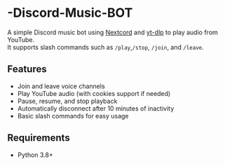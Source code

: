 # -Discord-Music-BOT
 
A simple Discord music bot using [Nextcord](https://github.com/nextcord/nextcord) and [yt-dlp](https://github.com/yt-dlp/yt-dlp) to play audio from YouTube.  
It supports slash commands such as `/play`,`/stop`, `/join`, and `/leave`.

## Features

- Join and leave voice channels
- Play YouTube audio (with cookies support if needed)
- Pause, resume, and stop playback
- Automatically disconnect after 10 minutes of inactivity
- Basic slash commands for easy usage

## Requirements

- Python 3.8+
